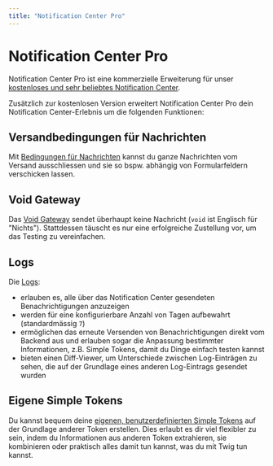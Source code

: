 ```yaml
---
title: "Notification Center Pro"
---
```


# Notification Center Pro

Notification Center Pro ist eine kommerzielle Erweiterung für unser [kostenloses und sehr beliebtes Notification Center][NC].

Zusätzlich zur kostenlosen Version erweitert Notification Center Pro dein Notification Center-Erlebnis um die
folgenden Funktionen:

## Versandbedingungen für Nachrichten

Mit [Bedingungen für Nachrichten](./message-conditions) kannst du ganze Nachrichten vom Versand ausschliessen und sie so bspw. abhängig von Formularfeldern verschicken lassen.

## Void Gateway

Das [Void Gateway](./void-gateway) sendet überhaupt keine Nachricht (`void` ist Englisch für "Nichts"). Stattdessen täuscht es nur eine erfolgreiche Zustellung vor, um das Testing zu vereinfachen.

## Logs

Die [Logs](./logs):

- erlauben es, alle über das Notification Center gesendeten Benachrichtigungen anzuzeigen
- werden für eine konfigurierbare Anzahl von Tagen aufbewahrt (standardmässig `7`)
- ermöglichen das erneute Versenden von Benachrichtigungen direkt vom Backend aus und erlauben sogar die Anpassung bestimmter Informationen, z.B. Simple Tokens, damit du Dinge einfach testen kannst
- bieten einen Diff-Viewer, um Unterschiede zwischen Log-Einträgen zu sehen, die auf der Grundlage eines anderen Log-Eintrags gesendet wurden

## Eigene Simple Tokens

Du kannst bequem deine [eigenen, benutzerdefinierten Simple Tokens](./custom-tokens) auf der Grundlage anderer Token erstellen. Dies erlaubt es dir viel flexibler zu sein, indem du Informationen aus anderen Token extrahieren, sie kombinieren oder praktisch alles damit tun kannst, was du mit Twig tun kannst.

[NC]: https://extensions.contao.org/?p=terminal42%2Fnotification_center